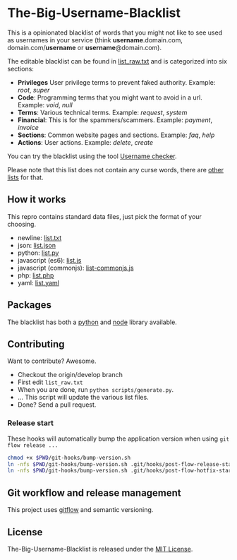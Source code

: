# The-Big-Username-Blacklist
This is a opinionated blacklist of words that you might not like to see used as usernames in your service (think **username**.domain.com, domain.com/**username** or **username**@domain.com).

The editable blacklist can be found in [list_raw.txt](list_raw.txt) and is categorized into six sections:

- **Privileges** User privilege terms to prevent faked authority. Example: _root_, _super_
- **Code**: Programming terms that you might want to avoid in a url. Example: _void_, _null_
- **Terms**: Various technical terms. Example: _request_, _system_
- **Financial**: This is for the spammers/scammers. Example: _payment_, _invoice_
- **Sections**: Common website pages and sections. Example: _faq_, _help_
- **Actions**: User actions. Example: _delete_, _create_

You can try the blacklist using the tool [Username checker](http://marteinn.github.io/The-Big-Username-Blacklist-JS/).

Please note that this list does not contain any curse words, there are [other lists](https://github.com/shutterstock/List-of-Dirty-Naughty-Obscene-and-Otherwise-Bad-Words) for that.


## How it works

This repro contains standard data files, just pick the format of your choosing.

- newline: [list.txt](list.txt)
- json: [list.json](list.json)
- python: [list.py](list.py)
- javascript (es6): [list.js](list.js)
- javascript (commonjs): [list-commonjs.js](list-commonjs.js)
- php: [list.php](list.php)
- yaml: [list.yaml](list.yaml)


## Packages

The blacklist has both a [python](https://github.com/marteinn/the-big-username-blacklist-python) and [node](https://github.com/marteinn/the-big-username-blacklist-js) library available.


## Contributing

Want to contribute? Awesome.

- Checkout the origin/develop branch
- First edit `list_raw.txt`
- When you are done, run `python scripts/generate.py`.
- ... This script will update the various list files.
- Done? Send a pull request.


### Release start

These hooks will automatically bump the application version when using `git flow release ...`

```bash
chmod +x $PWD/git-hooks/bump-version.sh
ln -nfs $PWD/git-hooks/bump-version.sh .git/hooks/post-flow-release-start
ln -nfs $PWD/git-hooks/bump-version.sh .git/hooks/post-flow-hotfix-start
```

## Git workflow and release management

This project uses [gitflow](https://www.atlassian.com/git/tutorials/comparing-workflows/gitflow-workflow) and semantic versioning.


## License

The-Big-Username-Blacklist is released under the [MIT License](http://www.opensource.org/licenses/MIT).
